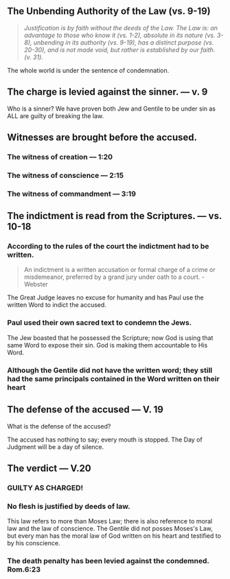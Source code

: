 ## The Unbending Authority of the Law (vs. 9-19)

> *Justification is by faith without the deeds of the Law. The Law is: an advantage to those who know it (vs. 1-2), absolute in its nature (vs. 3-8), unbending in its authority (vs. 9-19), has a distinct purpose (vs. 20-30), and is not made void, but rather is established	by our faith. (v. 31).*

<!-- -->

The whole world is under the sentence of condemnation.

## The charge is levied against the sinner. &mdash; v. 9

Who is a sinner? We have proven both Jew and Gentile to be under sin as ALL are guilty of breaking the law.

## Witnesses are brought before the accused.

### The witness of creation &mdash; 1:20
### The witness of conscience &mdash; 2:15
### The witness of commandment &mdash; 3:19
 
## The indictment is read from the Scriptures. &mdash; vs. 10-18

### According to the rules of the court the indictment had to be written.

> An indictment is a written accusation or formal charge of a crime or misdemeanor, preferred by a grand jury under oath to a court. - Webster

The Great Judge leaves no excuse for humanity and has Paul use the written Word to indict the accused.

### Paul used their own sacred text to condemn the Jews.
	
The Jew boasted that he possessed the Scripture; now God is using that same Word to expose their sin. God is making them accountable to His Word.

### Although the Gentile did not have the written word; they still had the same principals contained in the Word written on their heart 

## The defense of the accused &mdash; V. 19

What is the defense of the accused?

The accused has nothing to say; every mouth is stopped.
The Day of Judgment will be a day of silence.

## The verdict &mdash; V.20

### GUILTY AS CHARGED!

### No flesh is justified by deeds of law.
	
This law refers to more than Moses Law; there is also reference to moral law and the law of conscience. The Gentile did not posses Moses&apos;s Law, but every man has the moral law of God written on his heart and testified to by his conscience.

### The death penalty has been levied against the condemned. Rom.6:23

